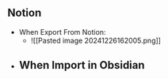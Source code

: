 ## Notion

- When Export From Notion:
	 - ![[Pasted image 20241226162005.png]]
 - When Import in Obsidian
	- 